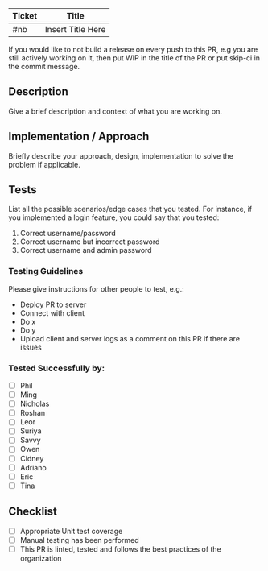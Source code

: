 | Ticket | Title             |
| ------ | ----------------- |
| #nb    | Insert Title Here |

If you would like to not build a release on every push to this PR, e.g you are still actively working on it, then put WIP in the title of the PR or put skip-ci in the commit message. 

## Description

Give a brief description and context of what you are working on.

## Implementation / Approach

Briefly describe your approach, design, implementation to solve the problem if applicable.

## Tests

List all the possible scenarios/edge cases that you tested. For instance, if you implemented a login feature, you could say that you tested:
1. Correct username/password
2. Correct username but incorrect password
3. Correct username and admin password

### Testing Guidelines

Please give instructions for other people to test, e.g.: 
- Deploy PR to server
- Connect with client
- Do x 
- Do y
- Upload client and server logs as a comment on this PR if there are issues

### Tested Successfully by:
- [ ] Phil
- [ ] Ming
- [ ] Nicholas
- [ ] Roshan
- [ ] Leor
- [ ] Suriya
- [ ] Savvy
- [ ] Owen
- [ ] Cidney
- [ ] Adriano
- [ ] Eric
- [ ] Tina

## Checklist

- [ ] Appropriate Unit test coverage
- [ ] Manual testing has been performed
- [ ] This PR is linted, tested and follows the best practices of the organization
